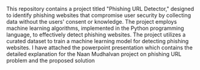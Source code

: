This repository contains a project titled "Phishing URL Detector," designed to identify phishing websites that compromise user security by collecting data without the users' consent or knowledge.
The project employs machine learning algorithms, implemented in the Python programming language, to effectively detect phishing websites.
The project utilizes a curated dataset to train a machine learning model for detecting phishing websites.
I have attached the powerpoint presentation which contains the detailed explanation for the Naan Mudhalvan project on phishing URL problem and the proposed solution
